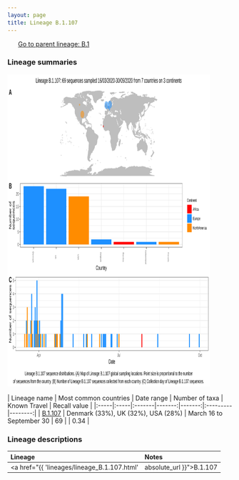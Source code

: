 ```yaml
---
layout: page
title: Lineage B.1.107
---
```




<p>
<ul class="actions small">
	 <a href="{{ 'lineages/lineage_B.1.html' | absolute_url }}" class="button special fit">Go to parent lineage: B.1</a>
</ul>
</p>
<h3> Lineage summaries</h3>

<img src="../assets/images/B.1.107.svg" alt="B.1.107 lineage summary figure" width="90%" height="700px" />


| Lineage name | Most common countries | Date range | Number of taxa | Known Travel | Recall value |
|:-----|:-----|:-------|-------:|-------:|:---------|--------:|
| <a href="{{ 'lineages/lineage_B.1.107.html' | absolute_url }}">B.1.107</a> | Denmark (33%), UK (32%), USA (28%) | March 16 to September 30 | 69 |  | 0.34 |

<h3>Lineage descriptions</h3>

| Lineage | Notes |
|:-----|:-----|
| <a href="{{ 'lineages/lineage_B.1.107.html' | absolute_url }}">B.1.107</a> | Danish lineage, with new USA and UK sequences nested within (previously B.1.5/ B.1.5.8) |

